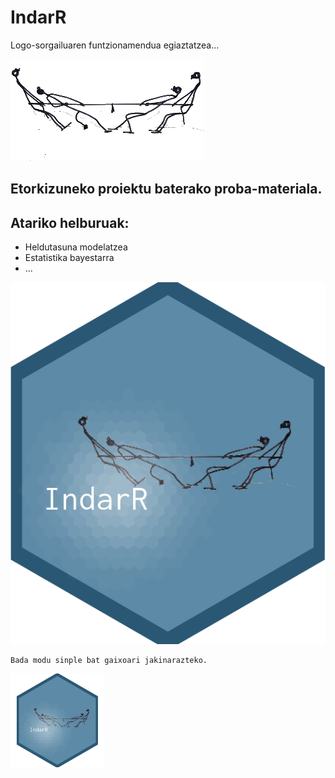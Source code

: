 # IndarR
Logo-sorgailuaren funtzionamendua egiaztatzea...

![imagen](indar_8_gardena.png)

## Etorkizuneko proiektu baterako proba-materiala.

## Atariko helburuak:

* Heldutasuna modelatzea
* Estatistika bayestarra
* ...


![imagen](logo6.png)


```
Bada modu sinple bat gaixoari jakinarazteko.
```
<img src="logo3_2.png" width="150">
